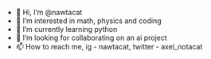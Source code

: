 - 👋 Hi, I’m @nawtacat
- 👀 I’m interested in math, physics and coding
- 🌱 I’m currently learning python
- 💞️ I’m looking for collaborating on an ai project
- 📫 How to reach me, ig - nawtacat, twitter - axel_notacat

<!---
nawtacat/nawtacat is a ✨ special ✨ repository because its `README.md` (this file) appears on your GitHub profile.
You can click the Preview link to take a look at your changes.
--->
